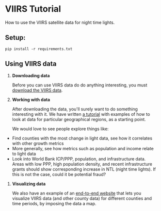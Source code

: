 # VIIRS Tutorial
How to use the VIIRS satellite data for night time lights.

## Setup:
`pip install -r requirements.txt`

## Using VIIRS data

1. **Downloading data**

   Before you can use VIIRS data do do anything interesting, you must [download the VIIRS data](download_data.md).

1. **Working with data**

   After downloading the data, you'll surely want to do something interesting with it.
   We have written [a tutorial](geo_json.md) with examples of how to look at data for particular geographical regions,
   as a starting point.

   We would love to see people explore things like:
  - Find counties with the most change in light data, see how it correlates with other growth metrics
  - More generally, see how metrics such as population and income relate to light data
  - Look into World Bank ICP/PPP, population, and infrastructure data.
    Areas with low PPP, high population density, and recent infrastructure grants should show corresponding increase in NTL (night time lights).
    If this is not the case, could it be potential fraud?

1. **Visualizing data**

   We also have an example of an [end-to-end website](https://github.com/bayeshack2016/sysj/tree/master/site)
   that lets you visualize VIIRS data (and other county data) for different counties and time periods,
   by imposing the data a map.

